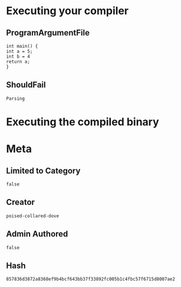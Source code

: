 # Executing your compiler

## ProgramArgumentFile

```
int main() {
int a = 5;
int b = 4
return a;
}
```

## ShouldFail

```
Parsing
```

# Executing the compiled binary

# Meta

## Limited to Category

```
false
```

## Creator

```
poised-collared-dove
```

## Admin Authored

```
false
```

## Hash

```
857836d3872a8368ef9b4bcf643bb37f33892fc005b1c4fbc57f6715d8007ae2
```
